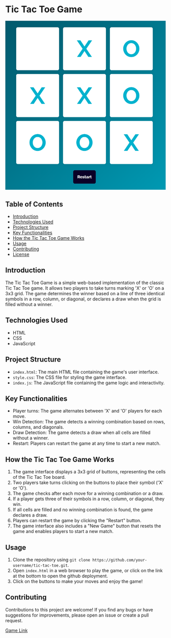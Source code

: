 # Tic Tac Toe Game

![Tic Tac Toe Screenshot](https://github.com/arindal1/TicTacToe-Game/blob/main/ss1.png)

## Table of Contents
- [Introduction](#introduction)
- [Technologies Used](#technologies-used)
- [Project Structure](#project-structure)
- [Key Functionalities](#key-functionalities)
- [How the Tic Tac Toe Game Works](#how-the-tic-tac-toe-game-works)
- [Usage](#usage)
- [Contributing](#contributing)
- [License](#license)

## Introduction
The Tic Tac Toe Game is a simple web-based implementation of the classic Tic Tac Toe game. It allows two players to take turns marking 'X' or 'O' on a 3x3 grid. The game determines the winner based on a line of three identical symbols in a row, column, or diagonal, or declares a draw when the grid is filled without a winner.

## Technologies Used
- HTML
- CSS
- JavaScript

## Project Structure
- `index.html`: The main HTML file containing the game's user interface.
- `style.css`: The CSS file for styling the game interface.
- `index.js`: The JavaScript file containing the game logic and interactivity.

## Key Functionalities
- Player turns: The game alternates between 'X' and 'O' players for each move.
- Win Detection: The game detects a winning combination based on rows, columns, and diagonals.
- Draw Detection: The game detects a draw when all cells are filled without a winner.
- Restart: Players can restart the game at any time to start a new match.

## How the Tic Tac Toe Game Works
1. The game interface displays a 3x3 grid of buttons, representing the cells of the Tic Tac Toe board.
2. Two players take turns clicking on the buttons to place their symbol ('X' or 'O').
3. The game checks after each move for a winning combination or a draw.
4. If a player gets three of their symbols in a row, column, or diagonal, they win.
5. If all cells are filled and no winning combination is found, the game declares a draw.
6. Players can restart the game by clicking the "Restart" button.
7. The game interface also includes a "New Game" button that resets the game and enables players to start a new match.

## Usage
1. Clone the repository using `git clone https://github.com/your-username/tic-tac-toe.git`.
2. Open `index.html` in a web browser to play the game, or click on the link at the bottom to open the github deployment.
3. Click on the buttons to make your moves and enjoy the game!

## Contributing
Contributions to this project are welcome! If you find any bugs or have suggestions for improvements, please open an issue or create a pull request.



[Game Link](https://arindal1.github.io/TicTacToe-Game/)
